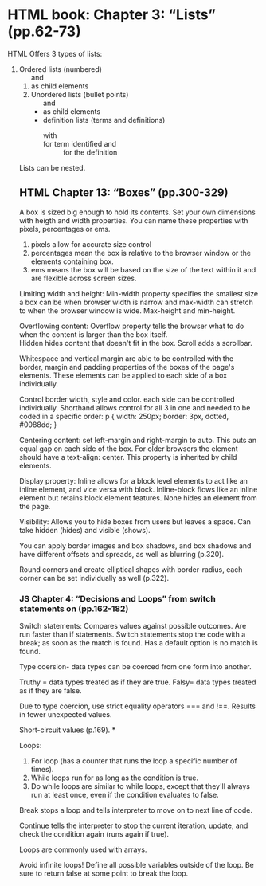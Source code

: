 # HTML book: Chapter 3: “Lists” (pp.62-73)

HTML Offers 3 types of lists:
1. Ordered lists (numbered) <ol> and <li> as child elements
2. Unordered lists (bullet points)<ul> and <li> as child elements
3. definition lists (terms and definitions)<dl> with <dt> for term identified and <dd> for the definition

Lists can be nested.


## HTML Chapter 13: “Boxes” (pp.300-329)

A box is sized big enough to hold its contents.  Set your own dimensions with heigth and width properties.  You can name these properties with pixels, percentages or ems.
1. pixels allow for accurate size control
2. percentages mean the box is relative to the browser window or the elements containing box.
3. ems means the box will be based on the size of the text within it and are flexible across screen sizes.

Limiting width and height:
Min-width property specifies the smallest size a box can be when browser width is narrow and max-width can stretch to when the browser window is wide.
Max-height and min-height.

Overflowing content:
Overflow property tells the browser what to do when the content is larger than the box itself.  
Hidden hides content that doesn't fit in the box.
Scroll adds a scrollbar.

Whitespace and vertical margin are able to be controlled with the border, margin and padding properties of the boxes of the page's elements.  These elements can be applied to each side of a box individually.

Control border width, style and color.  each side can be controlled individually.  Shorthand allows control for all 3 in one and needed to be coded in a specific order:
        p {
            width: 250px;
            border: 3px, dotted, #0088dd;
        }

Centering content:
set left-margin and right-margin to auto.  This puts an equal gap on each side of the box.  For older browsers the element should have a text-align: center.  This property is inherited by child elements. 

Display property:
Inline allows for a block level elements to act like an inline element, and vice versa with block.  Inline-block flows like an inline element but retains block element features. None hides an element from the page.

Visibility:
Allows you to hide boxes from users but leaves a space.  Can take hidden (hides) and visible (shows).

You can apply border images and box shadows, and box shadows and have different offsets and spreads, as well as blurring (p.320).

Round corners and create elliptical shapes with border-radius, each corner can be set individually as well (p.322).


### JS Chapter 4: “Decisions and Loops” from switch statements on (pp.162-182)

Switch statements:
Compares values against possible outcomes. Are run faster than if statements.  Switch statements stop the code with a break; as soon as the match is found.  Has a default option is no match is found.

Type coersion- data types can be coerced from one form into another.

Truthy = data types treated as if they are true.
Falsy= data types treated as if they are false.

Due to type coercion, use strict equality operators === and !==.  Results in fewer unexpected values.

Short-circuit values (p.169). *

Loops:
1. For loop (has a counter that runs the loop a specific number of times).
2. While loops run for as long as the condition is true.  
3. Do while loops are similar to while loops, except that they'll always run at least once, even if the condition evaluates to false.

Break stops a loop and tells interpreter to move on to next line of code.

Continue tells the interpreter to stop the current iteration, update, and check the condition again (runs again if true).

Loops are commonly used with arrays.

Avoid infinite loops!  Define all possible variables outside of the loop.  Be sure to return false at some point to break the loop.